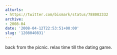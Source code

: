 ```yaml
---
alturls:
- https://twitter.com/bismark/status/788002332
archive:
- 2008-04
date: '2008-04-12T22:53:51+00:00'
slug: '1208040831'
---
```


back from the picnic. relax time till the dating game.

